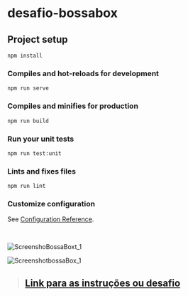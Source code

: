 # desafio-bossabox

## Project setup
```
npm install
```

### Compiles and hot-reloads for development
```
npm run serve
```

### Compiles and minifies for production
```
npm run build
```

### Run your unit tests
```
npm run test:unit
```

### Lints and fixes files
```
npm run lint
```

### Customize configuration
See [Configuration Reference](https://cli.vuejs.org/config/).

</br>

![ScreenshoBossaBoxt_1](https://user-images.githubusercontent.com/57047448/104052478-8c0e7980-51c8-11eb-8626-bd93e3691ca1.png)


![ScreenshotbossaBox_1](https://user-images.githubusercontent.com/57047448/104052542-a47e9400-51c8-11eb-8b63-03af7f867719.png)


>## <a href="https://app.bossabox.com/profile/skills/challenges/5e3c732f75530e000797e9bd">Link para as instruções ou desafio</a>
